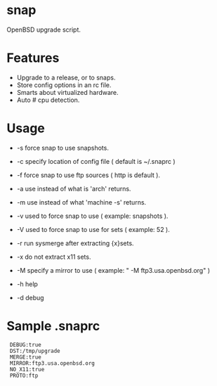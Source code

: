 snap
====
OpenBSD upgrade script. 

Features
========
* Upgrade to a release, or to snaps.
* Store config options in an rc file.
* Smarts about virtualized hardware.
* Auto # cpu detection.

Usage
=====

*  -s force snap to use snapshots.
*  -c specify location of config file ( default is ~/.snaprc )
*  -f force snap to use ftp sources ( http is default ).
*  -a <arch> use <arch> instead of what is 'arch' returns.
*  -m <machine> use <machine> instead of what 'machine -s' returns.
*  -v <version> used to force snap to use <version> ( example: snapshots ).
*  -V <setversion> used to force snap to use <setversion> for sets ( example: 52 ).
*  -r run sysmerge after extracting {x}sets.
*  -x do not extract x11 sets.
*  -M specify a mirror to use ( example: " -M ftp3.usa.openbsd.org" )

*  -h help

*  -d debug

Sample .snaprc
==============

```
 DEBUG:true
 DST:/tmp/upgrade
 MERGE:true
 MIRROR:ftp3.usa.openbsd.org
 NO_X11:true
 PROTO:ftp
```
